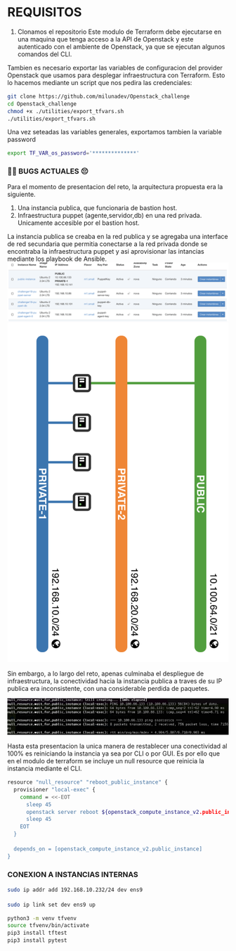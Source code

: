 
# REQUISITOS
1. Clonamos el repositorio
Este modulo de Terraform debe ejecutarse en una maquina que tenga acceso a la API de Openstack y este autenticado con el ambiente de Openstack, ya que se ejecutan algunos comandos del CLI.

Tambien es necesario exportar las variables de configuracion del provider Openstack que usamos para desplegar infraestructura con Terraform.
Esto lo hacemos mediante un script que nos pedira las credenciales:
```bash
git clone https://github.com/milunadev/Openstack_challenge
cd Openstack_challenge
chmod +x ./utilities/export_tfvars.sh
./utilities/export_tfvars.sh
```
Una vez seteadas las variables generales, exportamos tambien la variable password


```bash
export TF_VAR_os_password='**************'
```


### 🐞🐞 BUGS ACTUALES 😔
Para el momento de presentacion del reto, la arquitectura propuesta era la siguiente.
1. Una instancia publica, que funcionaria de bastion host.
2. Infraestructura puppet (agente,servidor,db) en una red privada. Unicamente accesible por el bastion host.

La instancia publica se creaba en la red publica y se agregaba una interface de red secundaria que permitia conectarse a la red privada donde se encontraba la infraestructura puppet y asi aprovisionar las intancias mediante los playbook de Ansible.
![alt text](image.png)
![](image-1.png)

Sin embargo, a lo largo del reto, apenas culminaba el despliegue de infraestructura, la conectividad hacia la instancia publica a traves de su IP publica era inconsistente, con una considerable perdida de paquetes.

![alt text](<Captura de pantalla 2024-07-08 a la(s) 5.49.14 p. m..png>)

Hasta esta presentacion la unica manera de restablecer una conectividad al 100% es reiniciando la instancia ya sea por CLI o por GUI. Es por ello que en el modulo de terraform se incluye un null resource que reinicia la instancia mediante el CLI.

```bash
resource "null_resource" "reboot_public_instance" {
  provisioner "local-exec" {
    command = <<-EOT
      sleep 45
      openstack server reboot ${openstack_compute_instance_v2.public_instance.id}
      sleep 45
    EOT
  }

  depends_on = [openstack_compute_instance_v2.public_instance]
}
```
### CONEXION A INSTANCIAS INTERNAS


```bash
sudo ip addr add 192.168.10.232/24 dev ens9

sudo ip link set dev ens9 up
```

```bash
python3 -m venv tfvenv
source tfvenv/bin/activate
pip3 install tftest
pip3 install pytest

```
